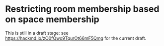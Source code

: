 # Restricting room membership based on space membership

This is still in a draft stage: see
https://hackmd.io/zO0fQwo9TqurOt66mF5Qmg for the current draft.
